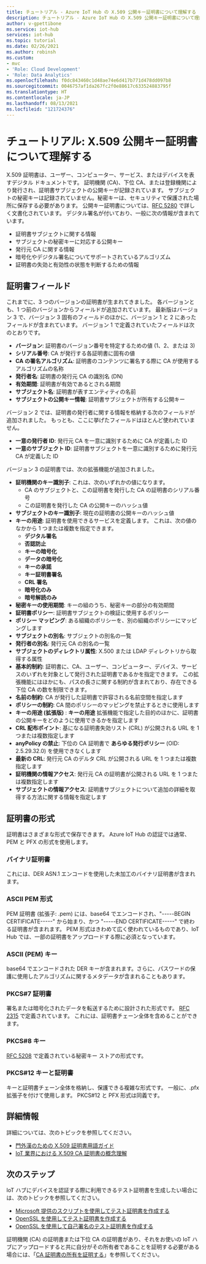 ```yaml
---
title: チュートリアル - Azure IoT Hub の X.509 公開キー証明書について理解する | Microsoft Docs
description: チュートリアル - Azure IoT Hub の X.509 公開キー証明書について理解する
author: v-gpettibone
ms.service: iot-hub
services: iot-hub
ms.topic: tutorial
ms.date: 02/26/2021
ms.author: robinsh
ms.custom:
- mvc
- 'Role: Cloud Development'
- 'Role: Data Analytics'
ms.openlocfilehash: f0dc843460c1d48ae74e6d417b771d478dd097b8
ms.sourcegitcommit: 0046757af1da267fc2f0e88617c633524883795f
ms.translationtype: HT
ms.contentlocale: ja-JP
ms.lasthandoff: 08/13/2021
ms.locfileid: "121724376"
---
```

# <a name="tutorial-understanding-x509-public-key-certificates"></a>チュートリアル: X.509 公開キー証明書について理解する

X.509 証明書は、ユーザー、コンピューター、サービス、またはデバイスを表すデジタル ドキュメントです。 証明機関 (CA)、下位 CA、または登録機関により発行され、証明書サブジェクトの公開キーが記録されています。 サブジェクトの秘密キーは記録されていません。秘密キーは、セキュリティで保護された場所に保存する必要があります。 公開キー証明書については、[RFC 5280](https://tools.ietf.org/html/rfc5280) で詳しく文書化されています。 デジタル署名が付いており、一般に次の情報が含まれています。

* 証明書サブジェクトに関する情報
* サブジェクトの秘密キーに対応する公開キー
* 発行元 CA に関する情報
* 暗号化やデジタル署名についてサポートされているアルゴリズム
* 証明書の失効と有効性の状態を判断するための情報

## <a name="certificate-fields"></a>証明書フィールド

これまでに、3 つのバージョンの証明書が生まれてきました。 各バージョンとも、1 つ前のバージョンからフィールドが追加されています。 最新版はバージョン 3 で、バージョン 3 固有のフィールドのほかに、バージョン 1 と 2 にあったフィールドが含まれています。 バージョン 1 で定義されていたフィールドは次のとおりです。

* **バージョン**: 証明書のバージョン番号を特定するための値 (1、2、または 3)
* **シリアル番号**: CA が発行する各証明書に固有の値
* **CA の署名アルゴリズム**: 証明書のコンテンツに署名する際に CA が使用するアルゴリズムの名称
* **発行者名**: 証明書の発行元 CA の識別名 (DN)
* **有効期間**: 証明書が有効であるとされる期間
* **サブジェクト名**: 証明書が表すエンティティの名前
* **サブジェクトの公開キー情報**: 証明書サブジェクトが所有する公開キー

バージョン 2 では、証明書の発行者に関する情報を格納する次のフィールドが追加されました。 もっとも、ここに挙げたフィールドはほとんど使われていません。

* **一意の発行者 ID**: 発行元 CA を一意に識別するために CA が定義した ID
* **一意のサブジェクト ID**: 証明書サブジェクトを一意に識別するために発行元 CA が定義した ID

バージョン 3 の証明書では、次の拡張機能が追加されました。

* **証明機関のキー識別子**: これは、次のいずれかの値になります。
  * CA のサブジェクトと、この証明書を発行した CA の証明書のシリアル番号
  * この証明書を発行した CA の公開キーのハッシュ値
* **サブジェクトのキー識別子**: 現在の証明書の公開キーのハッシュ値
* **キーの用途**: 証明書を使用できるサービスを定義します。 これは、次の値のなかから 1 つまたは複数を指定できます。
  * **デジタル署名**
  * **否認防止**
  * **キーの暗号化**
  * **データの暗号化**
  * **キーの承諾**
  * **キー証明書署名**
  * **CRL 署名**
  * **暗号化のみ**
  * **暗号解読のみ**
* **秘密キーの使用期間**: キーの組のうち、秘密キーの部分の有効期間
* **証明書ポリシー**: 証明書サブジェクトの検証に使用するポリシー
* **ポリシー マッピング**: ある組織のポリシーを、別の組織のポリシーにマッピングします
* **サブジェクトの別名**: サブジェクトの別名の一覧
* **発行者の別名**: 発行元 CA の別名の一覧
* **サブジェクトのディレクトリ属性**: X.500 または LDAP ディレクトリから取得する属性
* **基本的制約**: 証明書に、CA、ユーザー、コンピューター、デバイス、サービスのいずれを対象として発行された証明書であるかを指定できます。 この拡張機能にはほかにも、パスの長さに関する制約が含まれており、存在できる下位 CA の数を制限できます。
* **名前の制約**: CA が発行した証明書で許容される名前空間を指定します
* **ポリシーの制約**: CA 間のポリシーのマッピングを禁止するときに使用します
* **キーの用途 (拡張版)** : **キーの用途** 拡張機能で指定した目的のほかに、証明書の公開キーをどのように使用できるかを指定します
* **CRL 配布ポイント**: 基になる証明書失効リスト (CRL) が公開される URL を 1 つまたは複数指定します
* **anyPolicy の禁止**: 下位の CA 証明書で **あらゆる発行ポリシー** (OID: 2.5.29.32.0) を使用できなくします
* **最新の CRL**: 発行元 CA のデルタ CRL が公開される URL を 1 つまたは複数指定します
* **証明機関の情報アクセス**: 発行元 CA の証明書が公開される URL を 1 つまたは複数指定します
* **サブジェクトの情報アクセス**: 証明書サブジェクトについて追加の詳細を取得する方法に関する情報を指定します

## <a name="certificate-formats"></a>証明書の形式

証明書はさまざまな形式で保存できます。 Azure IoT Hub の認証では通常、PEM と PFX の形式を使用します。

### <a name="binary-certificate"></a>バイナリ証明書

これには、DER ASN.1 エンコードを使用した未加工のバイナリ証明書が含まれます。

### <a name="ascii-pem-format"></a>ASCII PEM 形式

PEM 証明書 (拡張子: .pem) には、base64 でエンコードされ、"-----BEGIN CERTIFICATE-----" から始まり、かつ "-----END CERTIFICATE-----" で終わる証明書が含まれます。 PEM 形式はきわめて広く使われているものであり、IoT Hub では、一部の証明書をアップロードする際に必須となっています。

### <a name="ascii-pem-key"></a>ASCII (PEM) キー

base64 でエンコードされた DER キーが含まれます。さらに、パスワードの保護に使用したアルゴリズムに関するメタデータが含まれることもあります。

### <a name="pkcs7-certificate"></a>PKCS#7 証明書

署名または暗号化されたデータを転送するために設計された形式です。 [RFC 2315](https://tools.ietf.org/html/rfc2315) で定義されています。 これには、証明書チェーン全体を含めることができます。

### <a name="pkcs8-key"></a>PKCS#8 キー

[RFC 5208](https://tools.ietf.org/html/rfc5208) で定義されている秘密キー ストアの形式です。

### <a name="pkcs12-key-and-certificate"></a>PKCS#12 キーと証明書

キーと証明書チェーン全体を格納し、保護できる複雑な形式です。 一般に、.pfx 拡張子を付けて使用します。 PKCS#12 と PFX 形式は同義です。

## <a name="for-more-information"></a>詳細情報

詳細については、次のトピックを参照してください。

* [門外漢のための X.509 証明書用語ガイド](https://techcommunity.microsoft.com/t5/internet-of-things/the-layman-s-guide-to-x-509-certificate-jargon/ba-p/2203540)
* [IoT 業界における X.509 CA 証明書の概念理解](./iot-hub-x509ca-concept.md)

## <a name="next-steps"></a>次のステップ

IoT ハブにデバイスを認証する際に利用できるテスト証明書を生成したい場合には、次のトピックを参照してください。

* [Microsoft 提供のスクリプトを使用してテスト証明書を作成する](tutorial-x509-scripts.md)
* [OpenSSL を使用してテスト証明書を作成する](tutorial-x509-openssl.md)
* [OpenSSL を使用して自己署名のテスト証明書を作成する](tutorial-x509-self-sign.md)

証明機関 (CA) の証明書または下位 CA の証明書があり、それをお使いの IoT ハブにアップロードすると共に自分がその所有者であることを証明する必要がある場合には、「[CA 証明書の所有を証明する](tutorial-x509-prove-possession.md)」を参照してください。